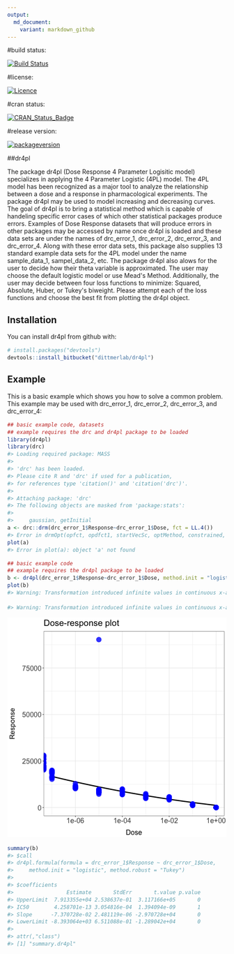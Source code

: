 ```yaml
---
output:
  md_document:
    variant: markdown_github
---
```



#build status:

[![Build Status](https://travis-ci.org/DittmerLabUNC/dr4pl.svg?branch=master)](https://travis-ci.org/aubreybailey/dr4pl)

#license:

[![Licence](https://img.shields.io/badge/licence-GPL--3-blue.svg)](https://www.gnu.org/licenses/gpl-3.0.en.html)

#cran status:

[![CRAN_Status_Badge](http://www.r-pkg.org/badges/version/dr4pl)](https://cran.r-project.org/package=dr4pl)

#release version:

[![packageversion](https://img.shields.io/badge/GitHub%20Package%20version-1.1.7.1-orange.svg?style=flat-square)](commits/master)


##dr4pl

The package dr4pl (Dose Response 4 Parameter Logisitic model) specializes in applying the 4 Parameter Logistic (4PL) model. The 4PL model has been recognized as a major tool to analyze the relationship between a dose and a response in pharmacological experiments. The package dr4pl may be used to model increasing and decreasing curves. The goal of dr4pl is to bring a statistical method which is capable of handeling specific error cases of which other statistical packages produce errors. Examples of Dose Response datasets that will produce errors in other packages may be accessed by name once dr4pl is loaded and these data sets are under the names of drc_error_1, drc_error_2, drc_error_3, and drc_error_4. Along with these error data sets, this package also supplies 13 standard example data sets for the 4PL model under the name sample_data_1, sampel_data_2, etc. The package dr4pl also alows for the user to decide how their theta variable is approximated. The user may choose the default logistic model or use Mead's Method. Additionally, the user may decide between four loss functions to minimize: Squared, Absolute, Huber, or Tukey's biweight. Please attempt each of the loss functions and choose the best fit from plotting the dr4pl object.

## Installation

You can install dr4pl from github with:


```r
# install.packages("devtools")
devtools::install_bitbucket("dittmerlab/dr4pl")
```

## Example

This is a basic example which shows you how to solve a common problem. This example may be used with drc_error_1, drc_error_2, drc_error_3, and drc_error_4:


```r
## basic example code, datasets
## example requires the drc and dr4pl package to be loaded
library(dr4pl)
library(drc)
#> Loading required package: MASS
#> 
#> 'drc' has been loaded.
#> Please cite R and 'drc' if used for a publication,
#> for references type 'citation()' and 'citation('drc')'.
#> 
#> Attaching package: 'drc'
#> The following objects are masked from 'package:stats':
#> 
#>     gaussian, getInitial
a <- drc::drm(drc_error_1$Response~drc_error_1$Dose, fct = LL.4())
#> Error in drmOpt(opfct, opdfct1, startVecSc, optMethod, constrained, warnVal, : Convergence failed
plot(a)
#> Error in plot(a): object 'a' not found
```


```r
## basic example code
## example requires the dr4pl package to be loaded
b <- dr4pl(drc_error_1$Response~drc_error_1$Dose, method.init = "logistic", method.robust = "Tukey") 
plot(b)
#> Warning: Transformation introduced infinite values in continuous x-axis

#> Warning: Transformation introduced infinite values in continuous x-axis
```

![plot of chunk example_solution](inst/image/example_solution-1.png)

```r
summary(b)
#> $call
#> dr4pl.formula(formula = drc_error_1$Response ~ drc_error_1$Dose, 
#>     method.init = "logistic", method.robust = "Tukey")
#> 
#> $coefficients
#>                 Estimate       StdErr       t.value p.value
#> UpperLimit  7.913355e+04 2.538637e-01  3.117166e+05       0
#> IC50        4.258701e-13 3.054816e-04  1.394094e-09       1
#> Slope      -7.370728e-02 2.481119e-06 -2.970728e+04       0
#> LowerLimit -8.393064e+03 6.511088e-01 -1.289042e+04       0
#> 
#> attr(,"class")
#> [1] "summary.dr4pl"
```

